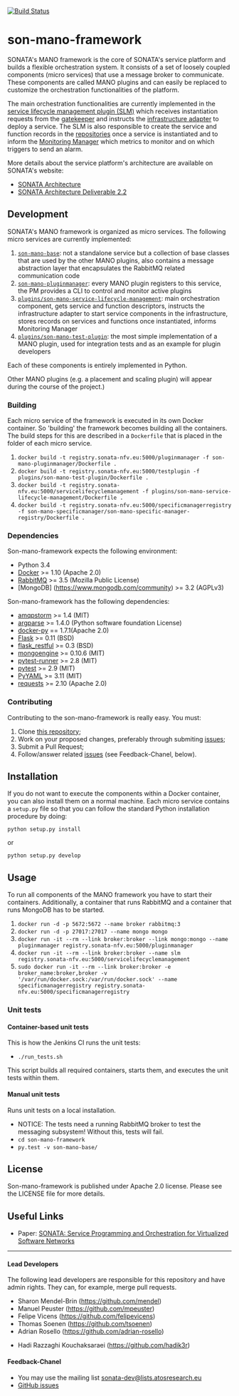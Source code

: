 [![Build Status](http://jenkins.sonata-nfv.eu/buildStatus/icon?job=son-mano-framework)](http://jenkins.sonata-nfv.eu/job/son-mano-framework)

# son-mano-framework

SONATA's MANO framework is the core of SONATA's service platform and builds a flexible orchestration system. It consists of a set of loosely coupled components (micro services) that use a message broker to communicate. These components are called MANO plugins and can easily be replaced to customize the orchestration functionalities of the platform.

The main orchestration functionalities are currently implemented in the [service lifecycle management plugin (SLM)](https://github.com/sonata-nfv/son-mano-framework/tree/master/plugins/son-mano-service-lifecycle-management) which receives instantiation requests from the [gatekeeper](https://github.com/sonata-nfv/son-gkeeper) and instructs the [infrastructure adapter](https://github.com/sonata-nfv/son-sp-infrabstract) to deploy a service. The SLM is also responsible to create the service and function records in the [repositories](https://github.com/sonata-nfv/son-catalogue-repos) once a service is instantiated and to inform the [Monitoring Manager](https://github.com/sonata-nfv/son-monitor) which metrics to monitor and on which triggers to send an alarm.

More details about the service platform's architecture are available on SONATA's website:

* [SONATA Architecture](http://sonata-nfv.eu/content/architecture)
* [SONATA Architecture Deliverable 2.2](http://sonata-nfv.eu/sites/default/files/sonata/public/content-files/pages/SONATA_D2.2_Architecture_and_Design.pdf)

## Development

SONATA's MANO framework is organized as micro services. The following micro services are currently implemented:

1. [`son-mano-base`](https://github.com/sonata-nfv/son-mano-framework/tree/master/son-mano-base): not a standalone service but a collection of base classes that are used by the other MANO plugins, also contains a message abstraction layer that encapsulates the RabbitMQ related communication code
2. [`son-mano-pluginmanager`](https://github.com/sonata-nfv/son-mano-framework/tree/master/son-mano-pluginmanager): every MANO plugin registers to this service, the PM provides a CLI to control and monitor active plugins
3. [`plugins/son-mano-service-lifecycle-management`](https://github.com/sonata-nfv/son-mano-framework/tree/master/plugins/son-mano-service-lifecycle-management): main orchestration component, gets service and function descriptors, instructs the infrastructure adapter to start service components in the infrastructure, stores records on services and functions once instantiated, informs Monitoring Manager
4. [`plugins/son-mano-test-plugin`](https://github.com/sonata-nfv/son-mano-framework/tree/master/plugins/son-mano-test-plugin): the most simple implementation of a MANO plugin, used for integration tests and as an example for plugin developers

Each of these components is entirely implemented in Python.

Other MANO plugins (e.g. a placement and scaling plugin) will appear during the course of the project.)

### Building

Each micro service of the framework is executed in its own Docker container. So 'building' the framework becomes building all the containers. The build steps for this are described in a `Dockerfile` that is placed in the folder of each micro service.


1. `docker build -t registry.sonata-nfv.eu:5000/pluginmanager -f son-mano-pluginmanager/Dockerfile .`
2. `docker build -t registry.sonata-nfv.eu:5000/testplugin -f plugins/son-mano-test-plugin/Dockerfile .`
3. `docker build -t registry.sonata-nfv.eu:5000/servicelifecyclemanagement -f plugins/son-mano-service-lifecycle-management/Dockerfile .`
4. `docker build -t registry.sonata-nfv.eu:5000/specificmanagerregistry -f son-mano-specificmanager/son-mano-specific-manager-registry/Dockerfile .`


### Dependencies

Son-mano-framework expects the following environment:

* Python 3.4
* [Docker](https://www.docker.com) >= 1.10 (Apache 2.0)
* [RabbitMQ](https://www.rabbitmq.com) >= 3.5 (Mozilla Public License)
* [MongoDB] (https://www.mongodb.com/community) >= 3.2 (AGPLv3)

Son-mano-framework has the following dependencies:

* [amqpstorm](https://pypi.python.org/pypi/AMQPStorm) >= 1.4 (MIT)
* [argparse](https://pypi.python.org/pypi/argparse) >= 1.4.0 (Python software foundation License)
* [docker-py](https://pypi.python.org/pypi/docker-py) == 1.7.1(Apache 2.0)
* [Flask](https://pypi.python.org/pypi/Flask) >= 0.11 (BSD)
* [flask_restful](https://pypi.python.org/pypi/Flask-RESTful) >= 0.3 (BSD)
* [mongoengine](https://pypi.python.org/pypi/mongoengine) >= 0.10.6 (MIT)
* [pytest-runner](https://pypi.python.org/pypi/pytest-runner) >= 2.8 (MIT)
* [pytest](https://pypi.python.org/pypi/pytest) >= 2.9 (MIT)
* [PyYAML](https://pypi.python.org/pypi/PyYAML) >= 3.11 (MIT)
* [requests](https://pypi.python.org/pypi/requests) >= 2.10 (Apache 2.0)

### Contributing
Contributing to the son-mano-framework is really easy. You must:

1. Clone [this repository](http://github.com/sonata-nfv/son-mano-framework);
2. Work on your proposed changes, preferably through submiting [issues](https://github.com/sonata-nfv/son-mano-framework/issues);
3. Submit a Pull Request;
4. Follow/answer related [issues](https://github.com/sonata-nfv/son-mano-framework/issues) (see Feedback-Chanel, below).

## Installation

If you do not want to execute the components within a Docker container, you can also install them on a normal machine. Each micro service contains a `setup.py` file so that you can follow the standard Python installation procedure by doing:

```
python setup.py install
```

or 


```
python setup.py develop
```

## Usage

To run all components of the MANO framework you have to start their containers. Additionally, a container that runs RabbitMQ and a container that runs MongoDB has to be started.

1. `docker run -d -p 5672:5672 --name broker rabbitmq:3`
2. `docker run -d -p 27017:27017 --name mongo mongo`
3. `docker run -it --rm --link broker:broker --link mongo:mongo --name pluginmanager registry.sonata-nfv.eu:5000/pluginmanager`
4. `docker run -it --rm --link broker:broker --name slm registry.sonata-nfv.eu:5000/servicelifecyclemanagement`
5. `sudo docker run -it --rm --link broker:broker -e broker_name:broker,broker -v '/var/run/docker.sock:/var/run/docker.sock' --name specificmanagerregistry registry.sonata-nfv.eu:5000/specificmanagerregistry`

### Unit tests
#### Container-based unit tests

This is how the Jenkins CI runs the unit tests:

* `./run_tests.sh`

This script builds all required containers, starts them, and executes the unit tests within them.

#### Manual unit tests

Runs unit tests on a local installation.

* NOTICE: The tests need a running RabbitMQ broker to test the messaging subsystem! Without this, tests will fail.
* `cd son-mano-framework`
* `py.test -v son-mano-base/`


## License

Son-mano-framework is published under Apache 2.0 license. Please see the LICENSE file for more details.

## Useful Links

* Paper: [SONATA: Service Programming and Orchestration for Virtualized Software Networks](http://arxiv.org/abs/1605.05850)

---
#### Lead Developers

The following lead developers are responsible for this repository and have admin rights. They can, for example, merge pull requests.

* Sharon Mendel-Brin (https://github.com/mendel) 
* Manuel Peuster (https://github.com/mpeuster)
* Felipe Vicens (https://github.com/felipevicens)
* Thomas Soenen (https://github.com/tsoenen)
* Adrian Rosello (https://github.com/adrian-rosello)
+ Hadi Razzaghi Kouchaksaraei (https://github.com/hadik3r)

#### Feedback-Chanel

* You may use the mailing list [sonata-dev@lists.atosresearch.eu](mailto:sonata-dev@lists.atosresearch.eu)
* [GitHub issues](https://github.com/sonata-nfv/son-mano-framework/issues)
